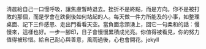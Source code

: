 清晨給自己一口慢呼吸，讓焦慮暫時退去。挫折不是終點，而是方向。你不是被打敗的那個，而是學會在跌倒後如何站起的人。每天做一件力所能及的小事，如整理桌面、記下三件感恩、走出門看看天空。當負面念頭湧上，回它一句柔和的話：慢慢來，這樣也好。一步一腳印，日子會慢慢累積成光亮。你值得被看見，你的努力值得被珍惜。給自己耐心與善意，風雨過後，心也會開花。jekyll
